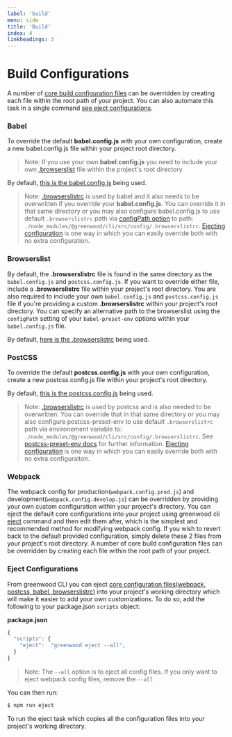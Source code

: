 ```yaml
---
label: 'build'
menu: side
title: 'Build'
index: 4
linkheadings: 3
---
```


# Build Configurations

A number of [core build configuration files](https://github.com/ProjectEvergreen/greenwood/tree/master/packages/cli/src/config) can be overridden by creating each file within the root path of your project. You can also automate this task in a single command [see eject configurations](#eject-configurations).

### Babel

To override the default **babel.config.js** with your own configuration, create a new babel.config.js file within your project root directory.

> Note: If you use your own **babel.config.js** you need to include your own [.browserslist](#browserslist) file within the project's root directory

By default, [this is the babel.config.js](https://github.com/ProjectEvergreen/greenwood/blob/master/packages/cli/src/config/babel.config.js) being used.

> Note: [.browserslistrc](#browserslist) is used by babel and it also needs to be overwritten if you override your **babel.config.js**. You can override it in that same directory or you may also configure babel.config.js to use default `.browserslistrc` path via [configPath option](https://babeljs.io/docs/en/babel-preset-env#configpath) to path: `./node_modules/@greenwood/cli/src/config/.browserslistrc`.  [Ejecting configuration](#eject-configuration) is one way in which you can easily override both with no extra configuration.

### Browserslist

By default, the **.browserslistrc** file is found in the same directory as the `babel.config.js` and `postcss.config.js`.  If you want to override either file, include a **.browserslistrc** file within your project's root directory. You are also required to include your own `babel.config.js` and `postcss.config.js` file if you're providing a custom **.browserslistrc** within your project's root directory. You can specify an alternative path to the browserslist using the `configPath` setting of your `babel-preset-env` options within your `babel.config.js` file.

By default, [here is the .browserslistrc](https://github.com/ProjectEvergreen/greenwood/blob/master/packages/cli/src/config/.browserslistrc) being used.

### PostCSS

To override the default **postcss.config.js** with your own configuration, create a new postcss.config.js file within your project's root directory.

By default, [this is the postcss.config.js](https://github.com/ProjectEvergreen/greenwood/blob/master/packages/cli/src/config/postcss.config.js) being used.

> Note: [.browserslistrc](#browserslist) is used by postcss and is also needed to be overwritten. You can override that in that same directory or you may also configure postcss-preset-env to use default `.browserslistrc` path via environement variable to: `./node_modules/@greenwood/cli/src/config/.browserslistrc`.  See [postcss-preset-env docs](https://www.npmjs.com/package/postcss-preset-env#browsers) for further information. [Ejecting configuration](#eject-configuration) is one way in which you can easily override both with no extra configuraiton.

### Webpack

The webpack config for production(`webpack.config.prod.js`) and development(`webpack.config.develop.js`) can be overridden by providing your own custom configuration within your project's directory.  You can eject the default core configurations into your project using greenwood cli [eject](#eject-configurations) command and then edit them after, which is the simplest and recommended method for modifying webpack config.  If you wish to revert back to the default provided configuration, simply delete these 2 files from your project's root directory. 
A number of core build configuration files can be overridden by creating each file within the root path of your project.

### Eject Configurations

From greenwood CLI you can eject [core configuration files(webpack, postcss, babel, browserslistrc)](https://github.com/ProjectEvergreen/greenwood/tree/master/packages/cli/src/config) into your project's working directory which will make it easier to add your own customizations.  To do so, add the following to your package.json `scripts` object:

**package.json**

```js
{
  "scripts": {
    "eject":  "greenwood eject --all",
  }
}

```

> Note: The `--all` option is to eject all config files. If you only want to eject webpack config files, remove the `--all`

You can then run:

```bash
$ npm run eject
```

To run the eject task which copies all the configuration files into your project's working directory.
